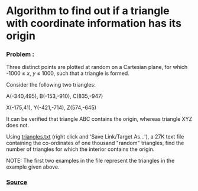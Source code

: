 # Algorithm to find out if a triangle with coordinate information has its origin

### Problem :

 Three distinct points are plotted at random on a Cartesian plane, for which -1000 ≤  _x_,  _y_  ≤ 1000, such that a triangle is formed.

Consider the following two triangles:

A(-340,495), B(-153,-910), C(835,-947)  
  
X(-175,41), Y(-421,-714), Z(574,-645)

It can be verified that triangle ABC contains the origin, whereas triangle XYZ does not.

Using  [triangles.txt](https://projecteuler.net/project/resources/p102_triangles.txt)  (right click and 'Save Link/Target As...'), a 27K text file containing the co-ordinates of one thousand "random" triangles, find the number of triangles for which the interior contains the origin.

NOTE: The first two examples in the file represent the triangles in the example given above.

###  [Source](https://projecteuler.net/problem=102)
